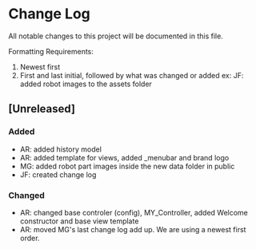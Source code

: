 # Change Log
All notable changes to this project will be documented in this file.

Formatting Requirements:
1) Newest first
2) First and last initial, followed by what was changed or added
ex: JF: added robot images to the assets folder

## [Unreleased]
### Added
- AR: added history model
- AR: added template for views, added _menubar and brand logo
- MG: added robot part images inside the new data folder in public
- JF: created change log


### Changed
- AR: changed base controler (config), MY_Controller, added Welcome constructor and base view template
- AR: moved MG's last change log add up. We are using a newest first order.

